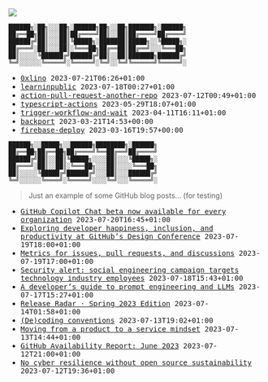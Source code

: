 <img src="https://github-profile-trophy.vercel.app/?username=0xlino&theme=onedark"/>

```
██████╗░██╗░░░██╗░██████╗██╗░░██╗███████╗░██████╗
██╔══██╗██║░░░██║██╔════╝██║░░██║██╔════╝██╔════╝
██████╔╝██║░░░██║╚█████╗░███████║█████╗░░╚█████╗░
██╔═══╝░██║░░░██║░╚═══██╗██╔══██║██╔══╝░░░╚═══██╗
██║░░░░░╚██████╔╝██████╔╝██║░░██║███████╗██████╔╝
╚═╝░░░░░░╚═════╝░╚═════╝░╚═╝░░╚═╝╚══════╝╚═════╝░
```

<!-- PUSHES:START -->

- <samp>[0xlino](https://github.com/0xlino/0xlino) <kbd>2023-07-21T06:26+01:00</kbd></samp>
- <samp>[learninpublic](https://github.com/0xlino/learninpublic) <kbd>2023-07-18T00:27+01:00</kbd></samp>
- <samp>[action-pull-request-another-repo](https://github.com/0xlino/action-pull-request-another-repo) <kbd>2023-07-12T00:49+01:00</kbd></samp>
- <samp>[typescript-actions](https://github.com/0xlino/typescript-actions) <kbd>2023-05-29T18:07+01:00</kbd></samp>
- <samp>[trigger-workflow-and-wait](https://github.com/0xlino/trigger-workflow-and-wait) <kbd>2023-04-11T16:11+01:00</kbd></samp>
- <samp>[backport](https://github.com/0xlino/backport) <kbd>2023-03-21T14:53+00:00</kbd></samp>
- <samp>[firebase-deploy](https://github.com/0xlino/firebase-deploy) <kbd>2023-03-16T19:57+00:00</kbd></samp>

<!-- PUSHES:END -->

```
██████╗░░█████╗░░██████╗████████╗░██████╗
██╔══██╗██╔══██╗██╔════╝╚══██╔══╝██╔════╝
██████╔╝██║░░██║╚█████╗░░░░██║░░░╚█████╗░
██╔═══╝░██║░░██║░╚═══██╗░░░██║░░░░╚═══██╗
██║░░░░░╚█████╔╝██████╔╝░░░██║░░░██████╔╝
╚═╝░░░░░░╚════╝░╚═════╝░░░░╚═╝░░░╚═════╝░
```

> Just an example of some GitHub blog posts... (for testing)

<!-- POSTS:START -->

- <samp>[GitHub Copilot Chat beta now available for every organization](https://github.blog/2023-07-20-github-copilot-chat-beta-now-available-for-every-organization/) <kbd>2023-07-20T16:45+01:00</kbd></samp>
- <samp>[Exploring developer happiness, inclusion, and productivity at GitHub’s Design Conference](https://github.blog/2023-07-19-exploring-developer-happiness-inclusion-and-productivity-at-githubs-design-conference/) <kbd>2023-07-19T18:00+01:00</kbd></samp>
- <samp>[Metrics for issues, pull requests, and discussions](https://github.blog/2023-07-19-metrics-for-issues-pull-requests-and-discussions/) <kbd>2023-07-19T17:00+01:00</kbd></samp>
- <samp>[Security alert: social engineering campaign targets technology industry employees](https://github.blog/2023-07-18-security-alert-social-engineering-campaign-targets-technology-industry-employees/) <kbd>2023-07-18T15:43+01:00</kbd></samp>
- <samp>[A developer&#8217;s guide to prompt engineering and LLMs](https://github.blog/2023-07-17-prompt-engineering-guide-generative-ai-llms/) <kbd>2023-07-17T15:27+01:00</kbd></samp>
- <samp>[Release Radar · Spring 2023 Edition](https://github.blog/2023-07-13-release-radar-spring-23/) <kbd>2023-07-14T01:58+01:00</kbd></samp>
- <samp>[(De)coding conventions](https://github.blog/2023-07-13-decoding-conventions/) <kbd>2023-07-13T19:02+01:00</kbd></samp>
- <samp>[Moving from a product to a service mindset](https://github.blog/2023-07-13-moving-from-a-product-to-a-service-mindset/) <kbd>2023-07-13T14:44+01:00</kbd></samp>
- <samp>[GitHub Availability Report: June 2023](https://github.blog/2023-07-12-github-availability-report-june-2023/) <kbd>2023-07-12T21:00+01:00</kbd></samp>
- <samp>[No cyber resilience without open source sustainability](https://github.blog/2023-07-12-no-cyber-resilience-without-open-source-sustainability/) <kbd>2023-07-12T19:36+01:00</kbd></samp>

<!-- POSTS:END -->
